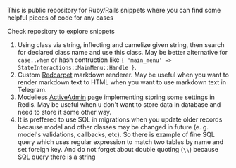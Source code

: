 This is public repository for Ruby/Rails snippets where you can find some helpful pieces of code for any cases

Check repository to explore snippets

1. Using class via string, inflecting and camelize given string, then search for declared class name and use this class. May be better alternative for `case..when` or hash contruction like `{ 'main_menu' => StateInteractions::MainMenu::Handle }`.
1. Custom [Redcarpet](https://github.com/vmg/redcarpet) markdown renderer. May be useful when you want to render markdown text to HTML when you want to use markdown text in Telegram.
1. Modelless [ActiveAdmin](https://github.com/activeadmin/activeadmin) page implementing storing some settings in Redis. May be useful when u don't want to store data in database and need to store it some other way.
1. It is preffered to use SQL in migrations when you update older records because model and other classes may be changed in future (e. g. model's validations, callbacks, etc). So there is example of fine SQL query which uses regular expression to match two tables by name and set foreign key. And do not forget about double quoting (`\\`) because SQL query there is a string
